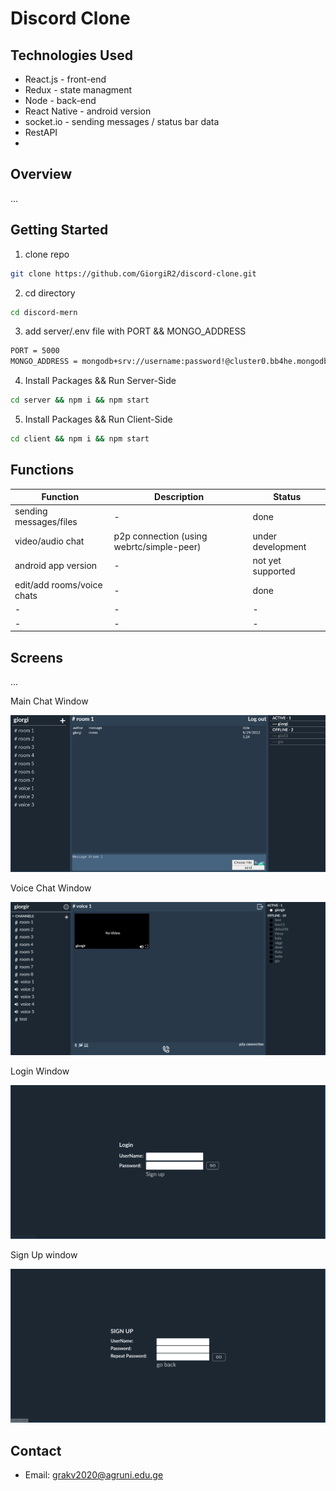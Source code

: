 ﻿# Discord Clone

## Technologies Used
* React.js - front-end
* Redux - state managment
* Node - back-end
* React Native - android version
* socket.io - sending messages / status bar data
* RestAPI
* 

## Overview
...

## Getting Started

1. clone repo
```sh
git clone https://github.com/GiorgiR2/discord-clone.git
```

2. cd directory
```sh
cd discord-mern
```

3. add server/.env file with PORT && MONGO_ADDRESS
```sh
PORT = 5000
MONGO_ADDRESS = mongodb+srv://username:password!@cluster0.bb4he.mongodb.net/myFirstDatabase?retryWrites=true&w=majority
```

4. Install Packages && Run Server-Side
```sh
cd server && npm i && npm start
```

5. Install Packages && Run Client-Side
```sh
cd client && npm i && npm start
```

## Functions

| Function                                  | Description                                       | Status                 |
|-------------------------------------------|---------------------------------------------------|------------------------|
| sending messages/files                    | -                                                 | done                   |
| video/audio chat                          | p2p connection (using webrtc/simple-peer)         | under development      |
| android app version                       | -                                                 | not yet supported      |
| edit/add rooms/voice chats                | -                                                 | done                   |
| -                                         | -                                                 | -                      |
| -                                         | -                                                 | -                      |

## Screens
...

Main Chat Window

![alt text](https://raw.githubusercontent.com/GiorgiR2/discord-clone/master/screens/discord-mern.png)

Voice Chat Window

![alt text](https://raw.githubusercontent.com/GiorgiR2/discord-clone/master/screens/voice.png)

Login Window

![alt text](https://raw.githubusercontent.com/GiorgiR2/discord-clone/master/screens/login.png)

Sign Up window

![alt text](https://raw.githubusercontent.com/GiorgiR2/discord-clone/master/screens/signUp.png)

## Contact

* Email: grakv2020@agruni.edu.ge

